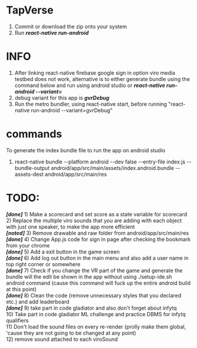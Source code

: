 # TapVerse
1) Commit or download the zip onto your system
2) Run ***react-native run-android***

# INFO
1) After linking react-native firebase google sign in option viro media testbed does not work, alternative is to either generate bundle using the command below and run using android studio or ***react-native run-android --variant=<debug variant>***
2) debug variant for this app is ***gvrDebug***
3) Run the metro bundler, using react-native start, before running "react-native run-android --variant=gvrDebug"

# commands
To generate the index bundle file to run the app on android studio<br>
1) react-native bundle --platform android --dev false --entry-file index.js --bundle-output android/app/src/main/assets/index.android.bundle --assets-dest android/app/src/main/res 


# TODO: 
***[done]*** 1) Make a scorecard and set score as a state variable for scorecard <br>
2) Replace the multiple viro sounds that you are adding with each object with just one speaker, to make the app more efficient<br>
***[noted]*** 3) Remove drawable and raw folder from android/app/src/main/res<br>
***[done]*** 4) Change App.js code for sign in page after checking the bookmark from your chrome <br>
***[done]*** 5) Add a exit button in the game screen<br>
***[done]*** 6) Add log out button in the main menu and also add a user name in top right corner or somewhere<br>
***[done]*** 7) Check if you change the VR part of the game and generate the bundle will the edit be shown in the app without using ./setup-ide.sh android command (cause this command will fuck up the entire android build at this point)<br>
***[done]*** 8) Clean the code (remove unnecessary styles that you declared etc.) and add leaderboard<br>
***[done]*** 9) take part in code gladiator and also don't forget about infytq<br>
10) Take part in code gladiator ML challenge and practice DBMS for infytq qualifiers<br>
11) Don't load the sound files on every re-render (prolly make them global, 'cause they are not going to be changed at any point)<br>
12) remove sound attached to each viroSound<br>
